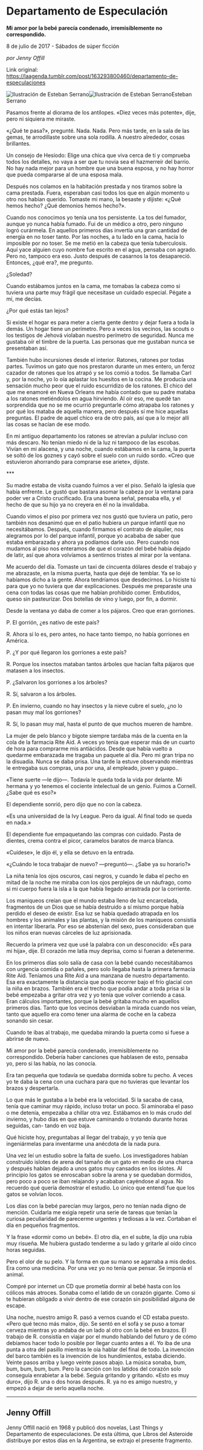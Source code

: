 # Departamento de Especulación

**Mi amor por la bebé parecía condenado, irremisiblemente no correspondido.**

8 de julio de 2017 - Sábados de súper ficción

_por Jenny Offill_

Link original: https://laagenda.tumblr.com/post/163293800460/departamento-de-especulaciones

![Ilustración de Esteban Serrano](https://64.media.tumblr.com/2f2fa80aedcaf55daa519f299d595e73/tumblr_inline_pk2xc0cwCm1t6q87u_500.jpg)![Ilustración de Esteban Serrano](https://64.media.tumblr.com/2f2fa80aedcaf55daa519f299d595e73/tumblr_inline_pk2xc0cwCm1t6q87u_500.jpg)Esteban Serrano 

Pasamos frente al diorama de los antílopes. «Diez veces más potente», dije, pero ni siquiera me miraste.

«¿Qué te pasa?», pregunté. Nada. Nada. Pero más tarde, en la sala de las gemas, te arrodillaste sobre una sola rodilla. A nuestro alrededor, cosas brillantes.

Un consejo de Hesíodo: Elige una chica que viva cerca de ti y comprueba todos los detalles, no vaya a ser que tu novia sea el hazmerreír del barrio. No hay nada mejor para un hombre que una buena esposa, y no hay horror que pueda compararse al de una esposa mala.

Después nos colamos en la habitación prestada y nos tiramos sobre la cama prestada. Fuera, esperaban casi todos los que en algún momento u otro nos habían querido. Tomaste mi mano, la besaste y dijiste: «¿Qué hemos hecho? ¿Qué demonios hemos hecho?».

Cuando nos conocimos yo tenía una tos persistente. La tos del fumador, aunque yo nunca había fumado. Fui de un médico a otro, pero ninguno logró curármela. En aquellos primeros días invertía una gran cantidad de energía en no toser tanto. Por las noches, a tu lado en la cama, hacía lo imposible por no toser. Se me metió en la cabeza que tenía tuberculosis. Aquí yace alguien cuyo nombre fue escrito en el agua, pensaba con agrado. Pero no, tampoco era eso. Justo después de casarnos la tos desapareció. Entonces, ¿qué era?, me pregunto.

¿Soledad?

Cuando estábamos juntos en la cama, me tomabas la cabeza como si tuviera una parte muy frágil que necesitase un cuidado especial. Pégate a mí, me decías.

¿Por qué estás tan lejos?

Si existe el hogar es para meter a cierta gente dentro y dejar fuera a toda la demás. Un hogar tiene un perímetro. Pero a veces los vecinos, las scouts o los testigos de Jehová violaban nuestro perímetro de seguridad. Nunca me gustaba oír el timbre de la puerta. Las personas que me gustaban nunca se presentaban así.

También hubo incursiones desde el interior. Ratones, ratones por todas partes. Tuvimos un gato que nos prestaron durante un mes entero, un feroz cazador de ratones que los atrapó y se los comió a todos. Se llamaba Carl y, por la noche, yo lo oía aplastar los huesitos en la cocina. Me producía una sensación mucho peor que el ruido escurridizo de los ratones. El chico del que me enamoré en Nueva Orleans me había contado que su padre mataba a los ratones metiéndolos en agua hirviendo. Al oír eso, me quedé tan sorprendida que no se me ocurrió preguntarle cómo atrapaba los ratones y por qué los mataba de aquella manera, pero después sí me hice aquellas preguntas. El padre de aquel chico era de otro país, así que a lo mejor allí las cosas se hacían de ese modo.

En mi antiguo departamento los ratones se atrevían a pulular incluso con más descaro. No tenían miedo ni de la luz ni tampoco de las escobas. Vivían en mi alacena, y una noche, cuando estábamos en la cama, la puerta se soltó de los goznes y cayó sobre el suelo con un ruido sordo. «Creo que estuvieron ahorrando para comprarse ese ariete», dijiste.

\*\*\*

Su madre estaba de visita cuando fuimos a ver el piso. Señaló la iglesia que había enfrente. Le gustó que bastara asomar la cabeza por la ventana para poder ver a Cristo crucificado. Era una buena señal, pensaba ella, y el hecho de que su hijo ya no creyera en él no la invalidaba.

Cuando vimos el piso por primera vez nos gustó que tuviera un patio, pero también nos desanimó que en el patio hubiera un parque infantil que no necesitábamos. Después, cuando firmamos el contrato de alquiler, nos alegramos por lo del parque infantil, porque yo acababa de saber que estaba embarazada y ahora ya podíamos darle uso. Pero cuando nos mudamos al piso nos enteramos de que el corazón del bebé había dejado de latir, así que ahora volvíamos a sentirnos tristes al mirar por la ventana.

Me acuerdo del día. Tomaste un taxi de cincuenta dólares desde el trabajo y me abrazaste, en la misma puerta, hasta que dejé de temblar. Ya se lo habíamos dicho a la gente. Ahora tendríamos que desdecirnos. Lo hiciste tú para que yo no tuviera que dar explicaciones. Después me preparaste una cena con todas las cosas que me habían prohibido comer. Embutidos, queso sin pasteurizar. Dos botellas de vino y luego, por fin, a dormir.

Desde la ventana yo daba de comer a los pájaros. Creo que eran gorriones.

P. El gorrión, ¿es nativo de este país?

R. Ahora sí lo es, pero antes, no hace tanto tiempo, no había gorriones en América.

P. ¿Y por qué llegaron los gorriones a este país?

R. Porque los insectos mataban tantos árboles que hacían falta pájaros que matasen a los insectos.

P. ¿Salvaron los gorriones a los árboles?

R. Sí, salvaron a los árboles.

P. En invierno, cuando no hay insectos y la nieve cubre el suelo, ¿no lo pasan muy mal los gorriones?

R. Sí, lo pasan muy mal, hasta el punto de que muchos mueren de hambre.

La mujer de pelo blanco y bigote siempre tardaba más de la cuenta en la cola de la farmacia Rite Aid. A veces yo tenía que esperar más de un cuarto de hora para comprarme mis antiácidos. Desde que había vuelto a quedarme embarazada me tragaba un paquete al día. Pero mi gran tripa no la disuadía. Nunca se daba prisa. Una tarde la estuve observando mientras le entregaba sus compras, una por una, al empleado, joven y guapo..

«Tiene suerte —le dijo—. Todavía le queda toda la vida por delante. Mi hermana y yo tenemos el cociente intelectual de un genio. Fuimos a Cornell. ¿Sabe qué es eso?»

El dependiente sonrió, pero dijo que no con la cabeza.

«Es una universidad de la Ivy League. Pero da igual. Al final todo se queda en nada.»

El dependiente fue empaquetando las compras con cuidado. Pasta de dientes, crema contra el picor, caramelos baratos de marca blanca.

«Cuídese», le dijo él, y ella se detuvo en la entrada.

«¿Cuándo le toca trabajar de nuevo? —preguntó—. ¿Sabe ya su horario?»

La niña tenía los ojos oscuros, casi negros, y cuando le daba el pecho en mitad de la noche me miraba con los ojos perplejos de un náufrago, como si mi cuerpo fuera la isla a la que había llegado arrastrada por la corriente.

Los maniqueos creían que el mundo estaba lleno de luz encarcelada, fragmentos de un Dios que se había destruido a sí mismo porque había perdido el deseo de existir. Esa luz se había quedado atrapada en los hombres y los animales y las plantas, y la misión de los maniqueos consistía en intentar liberarla. Por eso se abstenían del sexo, pues consideraban que los niños eran nuevas cárceles de luz aprisionada.

Recuerdo la primera vez que usé la palabra con un desconocido: «Es para mi hija», dije. El corazón me latía muy deprisa, como si fueran a detenerme.

En los primeros días solo salía de casa con la bebé cuando necesitábamos con urgencia comida o pañales, pero solo llegaba hasta la primera farmacia Rite Aid. Teníamos una Rite Aid a una manzana de nuestro departamento. Esa era exactamente la distancia que podía recorrer bajo el frío glacial con la niña en brazos. También era el trecho que podía andar a toda prisa si la bebé empezaba a gritar otra vez y yo tenía que volver corriendo a casa. Eran cálculos importantes, porque la bebé gritaba mucho en aquellos primeros días. Tanto que los vecinos desviaban la mirada cuando nos veían, tanto que aquello era como tener una alarma de coche en la cabeza sonando sin cesar.

Cuando te ibas al trabajo, me quedaba mirando la puerta como si fuese a abrirse de nuevo.

Mi amor por la bebé parecía condenado, irremisiblemente no correspondido. Debería haber canciones que hablasen de esto, pensaba yo, pero si las había, no las conocía.

Era tan pequeña que todavía se quedaba dormida sobre tu pecho. A veces yo te daba la cena con una cuchara para que no tuvieras que levantar los brazos y despertarla.

Lo que más le gustaba a la bebé era la velocidad. Si la sacaba de casa, tenía que caminar muy rápido, incluso trotar un poco. Si aminoraba el paso o me detenía, empezaba a chillar otra vez. Estábamos en lo más crudo del invierno, y hubo días en que estuve caminando o trotando durante horas seguidas, can- tando en voz baja.

Qué hiciste hoy, preguntabas al llegar del trabajo, y yo tenía que ingeniármelas para inventarme una anécdota de la nada pura.

Una vez leí un estudio sobre la falta de sueño. Los investigadores habían construido islotes de arena del tamaño de un gato en medio de una charca y después habían dejado a unos gatos muy cansados en los islotes. Al principio los gatos se enroscaban sobre la arena y se quedaban dormidos, pero poco a poco se iban relajando y acababan cayéndose al agua. No recuerdo qué quería demostrar el estudio. Lo único que entendí fue que los gatos se volvían locos.

Los días con la bebé parecían muy largos, pero no tenían nada digno de mención. Cuidarla me exigía repetir una serie de tareas que tenían la curiosa peculiaridad de parecerme urgentes y tediosas a la vez. Cortaban el día en pequeños fragmentos.

Y la frase «dormir como un bebé». El otro día, en el subte, la dijo una rubia muy risueña. Me hubiera gustado tenderme a su lado y gritarle al oído cinco horas seguidas.

Pero el olor de su pelo. Y la forma en que su mano se agarraba a mis dedos. Era como una medicina. Por una vez yo no tenía que pensar. Se imponía el animal.

Compré por internet un CD que prometía dormir al bebé hasta con los cólicos más atroces. Sonaba como el latido de un corazón gigante. Como si te hubieran obligado a vivir dentro de ese corazón sin posibilidad alguna de escape.

Una noche, nuestro amigo R. pasó a vernos cuando el CD estaba puesto. «Pero qué tecno más malo», dijo. Se sentó en el sofá y se puso a tomar cerveza mientras yo andaba de un lado al otro con la bebé en brazos. El trabajo de R. consistía en viajar por el mundo hablando del futuro y de cómo debíamos hacer todo lo posible por llegar cuanto antes a él. Yo iba de una punta a otra del pasillo mientras le oía hablar del final de todo. La invención del barco también es la invención de los hundimientos, estaba diciendo. Veinte pasos arriba y luego veinte pasos abajo. La música sonaba, bum, bum, bum, bum, bum. Pero la canción con los latidos del corazón solo conseguía enrabietar a la bebé. Seguía gritando y gritando. «Esto es muy duro», dijo R. una o dos horas después. R. ya no es amigo nuestro, y empezó a dejar de serlo aquella noche.



---

 Jenny Offill
-------------

Jenny Offill nació en 1968 y publicó dos novelas, Last Things y Departamento de especulaciones. De esta última, que Libros del Asteroide distribuye por estos días en la Argentina, se extrajo el presente fragmento.

